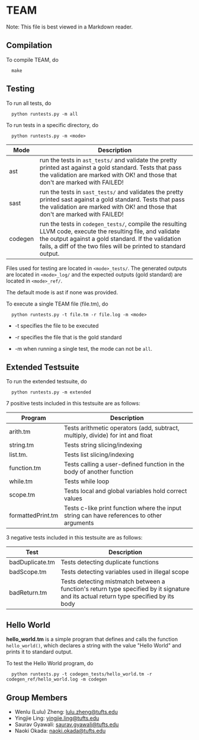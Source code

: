 # TEAM

Note: This file is best viewed in a Markdown reader.

## Compilation

To compile TEAM, do

      make

## Testing

To run all tests, do

      python runtests.py -m all

To run tests in a specific directory, do

      python runtests.py -m <mode>

| Mode    | Description                                                                                                                                                                                                                           |
| ------- | ------------------------------------------------------------------------------------------------------------------------------------------------------------------------------------------------------------------------------------- |
| ast     | run the tests in `ast_tests/` and validate the pretty printed ast against a gold standard. Tests that pass the validation are marked with OK! and those that don't are marked with FAILED!                                            |
| sast    | run the tests in `sast_tests/` and validates the pretty printed sast against a gold standard. Tests that pass the validation are marked with OK! and those that don't are marked with FAILED!                                         |
| codegen | run the tests in `codegen_tests/`, compile the resulting LLVM code, execute the resulting file, and validate the output against a gold standard. If the validation fails, a diff of the two files will be printed to standard output. |

Files used for testing are located in `<mode>_tests/`.
The generated outputs are located in `<mode>_log/` and
the expected outputs (gold standard) are located in `<mode>_ref/`.

The default mode is ast if none was provided.

To execute a single TEAM file (file.tm), do

      python runtests.py -t file.tm -r file.log -m <mode>

- -t specifies the file to be executed

- -r specifies the file that is the gold standard

- -m when running a single test, the mode can not be `all`.

## Extended Testsuite ##
To run the extended testsuite, do

      python runtests.py -m extended

7 positive tests included in this testsuite are as follows:

| Program      | Description |
| -----------  | ----------- |
| arith.tm     | Tests arithmetic operators (add, subtract, multiply, divide) for int and float |
| string.tm    | Tests string slicing/indexing                                |
| list.tm.     | Tests list slicing/indexing                                  |
| function.tm  | Tests calling a user-defined function in the body of another function                      |
| while.tm     | Tests while loop                                             |
| scope.tm     | Tests local and global variables hold correct values         |
| formattedPrint.tm   | Tests c-like print function where the input string can have references to other arguments |

3 negative tests included in this testsuite are as follows:

| Test            | Description |
| -----------     | ----------- |
| badDuplicate.tm | Tests detecting duplicate functions                      |
| badScope.tm     | Tests detecting variables used in illegal scope          |
| badReturn.tm    | Tests detecting mistmatch between a function's return type specified by it signature and its actual return type specified by its body     |


## Hello World

**hello_world.tm** is a simple program that defines and calls
the function `hello_world()`, which declares a string with the
value "Hello World" and prints it to standard output.

To test the Hello World program, do

      python runtests.py -t codegen_tests/hello_world.tm -r codegen_ref/hello_world.log -m codegen

## Group Members

- Wenlu (Lulu) Zheng: <lulu.zheng@tufts.edu>
- Yingjie Ling: <yingjie.ling@tufts.edu>
- Saurav Gyawali: <saurav.gyawali@tufts.edu>
- Naoki Okada: <naoki.okada@tufts.edu>
